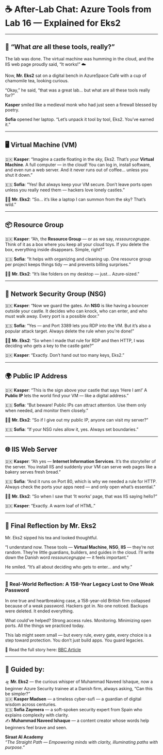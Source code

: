 # ☕ After-Lab Chat: Azure Tools from Lab 16 — Explained for Eks2

---

## 💬 “What *are* all these tools, really?”  

The lab was done. The virtual machine was humming in the cloud, and the IIS web page proudly said, “It works!” ☁️

Now, **Mr. Eks2** sat on a digital bench in AzureSpace Café with a cup of chamomile tea, looking curious.

“Okay,” he said, “that was a great lab… but what are all these tools really for?”

**Kasper** smiled like a medieval monk who had just seen a firewall blessed by poetry.

**Sofia** opened her laptop. “Let’s unpack it tool by tool, Eks2. You’ve earned it.”

---

## 🖥️ **Virtual Machine (VM)**

🇩🇰 **Kasper**: “Imagine a castle floating in the sky, Eks2. That’s your **Virtual Machine**. A full computer — in the cloud! You can log in, install software, and even run a web server. And it never runs out of coffee... unless you shut it down.”

🇪🇸 **Sofia**: “Yes! But always keep your VM secure. Don’t leave ports open unless you really need them — hackers love lonely castles.”

👨‍💼 **Mr. Eks2**: “So… it’s like a laptop I can summon from the sky? That’s wild.”

---

## 📦 **Resource Group**

🇩🇰 **Kasper**: “Ah, the **Resource Group** — or as we say, *ressourcegruppe*. Think of it as a box where you keep all your cloud toys. If you delete the box, everything inside disappears. Simple, right?”

🇪🇸 **Sofia**: “It helps with organizing and cleaning up. One resource group per project keeps things tidy — and prevents billing surprises.”

👨‍💼 **Mr. Eks2**: “It’s like folders on my desktop — just… Azure-sized.”

---

## 🔐 **Network Security Group (NSG)**

🇩🇰 **Kasper**: “Now we guard the gates. An **NSG** is like having a bouncer outside your castle. It decides who can knock, who can enter, and who must walk away. Every port is a possible door.”

🇪🇸 **Sofia**: “Yes — and Port 3389 lets you RDP into the VM. But it’s also a popular attack target. Always delete the rule when you're done!”

👨‍💼 **Mr. Eks2**: “So when I made that rule for RDP and then HTTP, I was deciding who gets a key to the castle gate?”

🇩🇰 **Kasper**: “Exactly. Don’t hand out too many keys, Eks2.”

---

## 🌍 **Public IP Address**

🇩🇰 **Kasper**: “This is the sign above your castle that says ‘Here I am!’ A **Public IP** lets the world find your VM — like a digital address.”

🇪🇸 **Sofia**: “But beware! Public IPs can attract attention. Use them only when needed, and monitor them closely.”

👨‍💼 **Mr. Eks2**: “So if I give out my public IP, anyone can visit my server?”

🇪🇸 **Sofia**: “If your NSG rules allow it, yes. Always set boundaries.”

---

## 🌐 **IIS Web Server**

🇩🇰 **Kasper**: “Ah yes — **Internet Information Services**. It’s the storyteller of the server. You install IIS and suddenly your VM can serve web pages like a bakery serves fresh bread.”

🇪🇸 **Sofia**: “And it runs on Port 80, which is why we needed a rule for HTTP. Always check the ports your apps need — and only open what’s essential.”

👨‍💼 **Mr. Eks2**: “So when I saw that ‘It works’ page, that was IIS saying hello?”

🇩🇰 **Kasper**: “Exactly. A warm loaf of HTML.”

---

## 📘 Final Reflection by Mr. Eks2

Mr. Eks2 sipped his tea and looked thoughtful.

“I understand now. These tools — **Virtual Machine**, **NSG**, **IIS** — they’re not random. They’re little guardians, builders, and guides in the cloud. I’ll write down the Danish word *ressourcegruppe* — it feels important.”

He smiled. “It’s all about deciding who gets to enter… and why.”

---

### 🔐 Real-World Reflection: A 158-Year Legacy Lost to One Weak Password

In one true and heartbreaking case, a 158-year-old British firm collapsed because of a weak password. Hackers got in. No one noticed. Backups were deleted. It ended everything.  

What could’ve helped? Strong access rules. Monitoring. Minimizing open ports. All the things we practiced today.  

This lab might seem small — but every rule, every gate, every choice is a step toward protection. You don’t just build apps. You guard legacies.

📎 Read the full story here: [BBC Article](https://www.bbc.com/news/articles/cx2gx28815wo)

---

## 🧾 Guided by:

🛸 **Mr. Eks2** — the curious whisper of Muhammad Naveed Ishaque, now a beginner Azure Security trainee at a Danish firm, always asking, “Can this be simpler?”  
🇩🇰 **Kasper Madsen** — a timeless cyber-sufi — a guardian of digital wisdom across centuries.  
🇪🇸 **Sofia Zaymera** — a soft-spoken security expert from Spain who explains complexity with clarity.  
✍️ **Muhammad Naveed Ishaque** — a content creator whose words help beginners feel brave and seen.

**Siraat AI Academy**  
_“The Straight Path — Empowering minds with clarity, illuminating paths with purpose.”_
